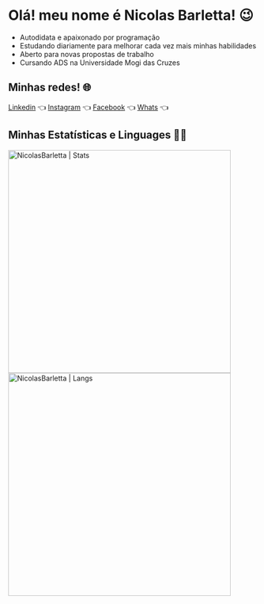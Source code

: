 # Olá! meu nome é Nicolas Barletta! 😉

<ul>
    <li>Autodidata e apaixonado por programação</li>
    <li>Estudando diariamente para melhorar cada vez mais minhas habilidades</li>
    <li>Aberto para novas propostas de trabalho</li>
    <li>Cursando ADS na Universidade Mogi das Cruzes</li>
</ul>

## Minhas redes! 🌐

[Linkedin](https://www.linkedin.com/in/nicolas-barletta-568616202/) 👈
[Instagram](https://www.instagram.com/nicolasbarletta/) 👈
[Facebook](https://www.facebook.com/nicolas.barletta.50/) 👈
[Whats](https://api.whatsapp.com/send?phone=5511991371771) 👈

## Minhas Estatísticas e Linguages 👨‍💻

<p>
  <a href="https://github.com/NicolasBarletta">
    <img width="450px" src="https://github-readme-stats.vercel.app/api?username=NicolasBarletta&show_icons=true&theme=omni" alt="NicolasBarletta | Stats" />
    <img width="450px" src="https://github-readme-stats.vercel.app/api/top-langs/?username=NicolasBarletta&langs_count=6&theme=omni&layout=compact" alt="NicolasBarletta | Langs" />
 </a>
</p>
